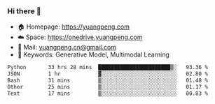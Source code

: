 ### Hi there 👋

- 🏠 Homepage: https://yuangpeng.com
- ☁️ Space: https://onedrive.yuangpeng.com
- 📧 Mail: yuangpeng.cn@gmail.com
- 🌅 Keywords: Generative Model, Multimodal Learning

<!--
**yuangpeng/yuangpeng** is a ✨ _special_ ✨ repository because its `README.md` (this file) appears on your GitHub profile.

Here are some ideas to get you started:

- 🔭 I’m currently working on ...
- 🌱 I’m currently learning ...
- 👯 I’m looking to collaborate on ...
- 🤔 I’m looking for help with ...
- 💬 Ask me about ...
- 📫 How to reach me: ...
- 😄 Pronouns: ...
- ⚡ Fun fact: ...
-->

<!--START_SECTION:waka-->

```txt
Python       33 hrs 28 mins  ███████████████████████▒░   93.36 %
JSON         1 hr            ▓░░░░░░░░░░░░░░░░░░░░░░░░   02.80 %
Bash         31 mins         ▒░░░░░░░░░░░░░░░░░░░░░░░░   01.48 %
Other        25 mins         ▒░░░░░░░░░░░░░░░░░░░░░░░░   01.17 %
Text         17 mins         ▒░░░░░░░░░░░░░░░░░░░░░░░░   00.83 %
```

<!--END_SECTION:waka-->
